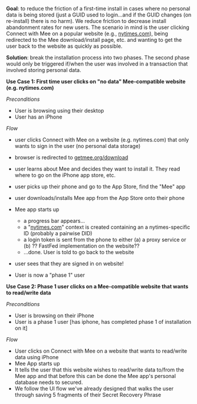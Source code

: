 **Goal**: to reduce the friction of a first-time install in cases where no personal data is being stored (just a GUID used to login...and if the GUID changes (on re-install) there is no harm). We reduce friction to decrease install abandonment rates for new users. The scenario in mind is the user clicking Connect with Mee on a popular website (e.g., [nytimes.com](http://nytimes.com)), being redirected to the Mee download/install page, etc. and wanting to get the user back to the website as quickly as possible.

**Solution**: break the installation process into two phases. The second phase would only be triggered if/when the user was involved in a transaction that involved storing personal data. 

**Use Case 1: First time user clicks on "no data" Mee-compatible website (e.g. nytimes.com)**

*Preconditions*

- User is browsing using their desktop 
- User has an iPhone

*Flow*

- user clicks Connect with Mee on a website (e.g. nytimes.com) that only wants to sign in the user (no personal data storage)
- browser is redirected to [getmee.org/download](http://getmee.org/download)
- user learns about Mee and decides they want to install it. They read where to go on the iPhone app store, etc.
- user picks up their phone and go to the App Store, find the "Mee" app
- user downloads/installs Mee app from the App Store onto their phone
- Mee app starts up
  - a progress bar appears...
  - a "[nytimes.com](http://nytimes.com)" context is created containing an a nytimes-specific ID (probably a pairwise DID)
  - a login token is sent from the phone to either (a) a proxy service or (b) ?? FastFed implementation on the website??
  - ...done. User is told to go back to the website

- user sees that they are signed in on website!
- User is now a "phase 1" user



**Use Case 2: Phase 1 user clicks on a Mee-compatible website that wants to read/write data**

*Preconditions*

- User is browsing on their iPhone
- User is a phase 1 user [has iphone, has completed phase 1 of installation on it]

*Flow*

- User clicks on Connect with Mee on a website that wants to read/write data using iPhone
- Mee App starts up
- It tells the user that this website wishes to read/write data to/from the Mee app and that before this can be done the Mee app's personal database needs to secured. 
- We follow the UI flow we've already designed that walks the user through saving 5 fragments of their Secret Recovery Phrase






